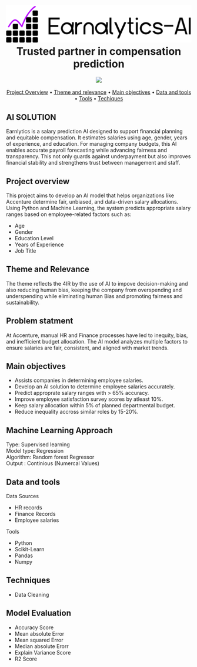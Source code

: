 <h1 align="center">
  <br>

  <img src= "Media\project full logo.png" alt="project-full-logo" border="0" />
  <br>
  Trusted partner in compensation prediction
  <br>
</h1>
<div align = "center" >
<img src="https://img.shields.io/badge/Version-1.0.0-orange">




</div>
</p>


<p align="center">
<a href="#project-overview">Project Overview</a> •
<a href="#main-objectives">Theme and relevance</a> •
  <a href="#main-objectives">Main objectives</a> •
  <a href="#credits">Data and tools</a> •
  <a href="#credits">Tools</a> •
  <a href="#credits">Techiques</a>
   
</p>


## AI SOLUTION
Earnlytics is a salary prediction AI designed to support financial planning and equitable compensation. It estimates salaries using age, gender, years of experience, and education. For managing company budgets, this AI enables accurate payroll forecasting while advancing fairness and transparency. This not only guards against underpayment but also improves financial stability and strengthens trust between management and staff.</p>


## Project overview
This project aims to develop an AI model that helps organizations like Accenture determine fair, unbiased, and data-driven salary allocations.
Using Python and Machine Learning, the system predicts appropriate salary ranges based on employee-related factors such as:

* Age <br>
* Gender<br>
* Education Level<br>
* Years of Experience <br>
* Job Title


## Theme and Relevance
The theme reflects the 4IR by the use of AI to impove decision-making and also reducing human bias, keeping the company from overspending and underspending while eliminating human Bias and promoting fairness and sustainability.



## Problem statment
At Accenture, manual HR and Finance processes have led to inequity, bias, and inefficient budget allocation.
The AI model analyzes multiple factors to ensure salaries are fair, consistent, and aligned with market trends.



## Main objectives
* Assists companies in determining employee salaries.
* Develop an AI solution to determine employee salaries accurately.
* Predict approprate salary ranges with > 65% accuracy.
* Improve employee satisfaction survey scores by atleast 10%.
* Keep salary allocation within 5% of planned departmental budget.
* Reduce inequality accross similar roles by 15-20%.


## Machine Learning Approach
Type: Supervised learning <br>
Model type: Regression <br>
Algorithm: Random forest Regressor <br>
Output : Continious (Numercal Values)


## Data and tools
 Data Sources
 * HR records
 * Finance Records
 * Employee salaries


 Tools
 * Python
 * Scikit-Learn
 * Pandas
 * Numpy

 ## Techniques
 * Data Cleaning
 


## Model Evaluation
 * Accuracy Score
 * Mean absolute Error
 * Mean squared Error
 * Median absolute Erorr
 * Explain Variance Score
 * R2 Score









